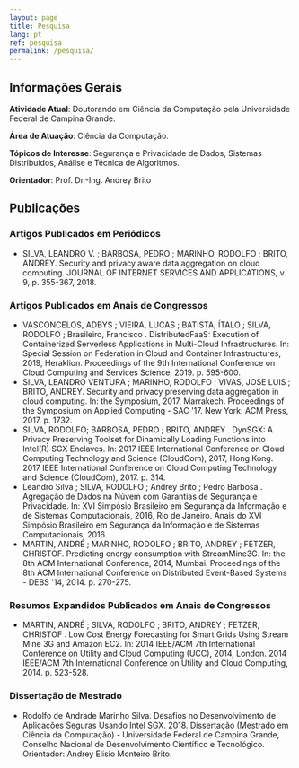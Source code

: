 ```yaml
---
layout: page
title: Pesquisa
lang: pt
ref: pesquisa
permalink: /pesquisa/
---
```


## Informações Gerais

**Atividade Atual**: Doutorando em Ciência da Computação pela Universidade Federal de Campina Grande.

**Área de Atuação**: Ciência da Computação.

**Tópicos de Interesse**: Segurança e Privacidade de Dados, Sistemas Distribuídos, Análise e Técnica de Algoritmos.

**Orientador**: Prof. Dr.-Ing. Andrey Brito

## Publicações

### Artigos Publicados em Periódicos

* SILVA, LEANDRO V. ; BARBOSA, PEDRO ; MARINHO, RODOLFO ; BRITO, ANDREY. Security and privacy aware data aggregation on cloud computing. JOURNAL OF INTERNET SERVICES AND APPLICATIONS, v. 9, p. 355-367, 2018.

### Artigos Publicados em Anais de Congressos

* VASCONCELOS, ADBYS ; VIEIRA, LUCAS ; BATISTA, ÍTALO ; SILVA, RODOLFO ; Brasileiro, Francisco . DistributedFaaS: Execution of Containerized Serverless Applications in Multi-Cloud Infrastructures. In: Special Session on Federation in Cloud and Container Infrastructures, 2019, Heraklion. Proceedings of the 9th International Conference on Cloud Computing and Services Science, 2019. p. 595-600.
* SILVA, LEANDRO VENTURA ; MARINHO, RODOLFO ; VIVAS, JOSE LUIS ; BRITO, ANDREY. Security and privacy preserving data aggregation in cloud computing. In: the Symposium, 2017, Marrakech. Proceedings of the Symposium on Applied Computing - SAC '17. New York: ACM Press, 2017. p. 1732.
* SILVA, RODOLFO; BARBOSA, PEDRO ; BRITO, ANDREY . DynSGX: A Privacy Preserving Toolset for Dinamically Loading Functions into Intel(R) SGX Enclaves. In: 2017 IEEE International Conference on Cloud Computing Technology and Science (CloudCom), 2017, Hong Kong. 2017 IEEE International Conference on Cloud Computing Technology and Science (CloudCom), 2017. p. 314.
* Leandro Silva ; SILVA, RODOLFO ; Andrey Brito ; Pedro Barbosa . Agregação de Dados na Núvem com Garantias de Segurança e Privacidade. In: XVI Simpósio Brasileiro em Segurança da Informação e de Sistemas Computacionais, 2016, Rio de Janeiro. Anais do XVI Simpósio Brasileiro em Segurança da Informação e de Sistemas Computacionais, 2016.
* MARTIN, ANDRÉ ; MARINHO, RODOLFO ; BRITO, ANDREY ; FETZER, CHRISTOF. Predicting energy consumption with StreamMine3G. In: the 8th ACM International Conference, 2014, Mumbai. Proceedings of the 8th ACM International Conference on Distributed Event-Based Systems - DEBS '14, 2014. p. 270-275.

### Resumos Expandidos Publicados em Anais de Congressos

* MARTIN, ANDRÉ ; SILVA, RODOLFO ; BRITO, ANDREY ; FETZER, CHRISTOF . Low Cost Energy Forecasting for Smart Grids Using Stream Mine 3G and Amazon EC2. In: 2014 IEEE/ACM 7th International Conference on Utility and Cloud Computing (UCC), 2014, London. 2014 IEEE/ACM 7th International Conference on Utility and Cloud Computing, 2014. p. 523-528.

### Dissertação de Mestrado

* Rodolfo de Andrade Marinho Silva. Desafios no Desenvolvimento de Aplicações Seguras Usando Intel SGX. 2018. Dissertação (Mestrado em Ciência da Computação) - Universidade Federal de Campina Grande, Conselho Nacional de Desenvolvimento Científico e Tecnológico. Orientador: Andrey Elisio Monteiro Brito.
